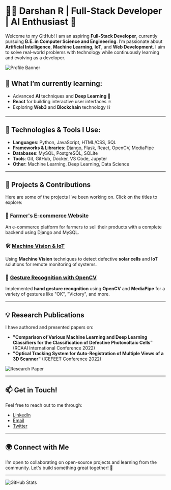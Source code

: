 # 👨‍💻 Darshan R | Full-Stack Developer | AI Enthusiast 🤖

Welcome to my GitHub! I am an aspiring **Full-Stack Developer**, currently pursuing **B.E. in Computer Science and Engineering**. I’m passionate about **Artificial Intelligence**, **Machine Learning**, **IoT**, and **Web Development**. I aim to solve real-world problems with technology while continuously learning and evolving as a developer.

![Profile Banner](https://your-image-url.com/banner.png)

## 🌱 What I’m currently learning:
- Advanced **AI** techniques and **Deep Learning** 🤖
- **React** for building interactive user interfaces ⚛️
- Exploring **Web3** and **Blockchain** technology ⛓️

---

## 🔧 Technologies & Tools I Use:

- **Languages**: Python, JavaScript, HTML/CSS, SQL
- **Frameworks & Libraries**: Django, Flask, React, OpenCV, MediaPipe
- **Databases**: MySQL, PostgreSQL, SQLite
- **Tools**: Git, GitHub, Docker, VS Code, Jupyter
- **Other**: Machine Learning, Deep Learning, Data Science

---

## 🚀 Projects & Contributions

Here are some of the projects I've been working on. Click on the titles to explore:

### 🌾 [Farmer's E-commerce Website](https://github.com/your-repo/farmers-ecommerce)
An e-commerce platform for farmers to sell their products with a complete backend using Django and MySQL.

### 🛠️ [Machine Vision & IoT](https://github.com/your-repo/machine-vision)
Using **Machine Vision** techniques to detect defective **solar cells** and **IoT** solutions for remote monitoring of systems.

### 🤖 [Gesture Recognition with OpenCV](https://github.com/your-repo/gesture-recognition)
Implemented **hand gesture recognition** using **OpenCV** and **MediaPipe** for a variety of gestures like "OK", "Victory", and more.

---

## 💡 Research Publications

I have authored and presented papers on:
- **"Comparison of Various Machine Learning and Deep Learning Classifiers for the Classification of Defective Photovoltaic Cells"** (RCAAI International Conference 2022)
- **"Optical Tracking System for Auto-Registration of Multiple Views of a 3D Scanner"** (ICEFEET Conference 2022)

![Research Paper](https://your-image-url.com/research.png)

---

## 📫 Get in Touch!

Feel free to reach out to me through:
- [LinkedIn](your-linkedin)
- [Email](mailto:your-email@example.com)
- [Twitter](your-twitter)

---

## 🌍 Connect with Me

I’m open to collaborating on open-source projects and learning from the community. Let's build something great together! 🤝

---

![GitHub Stats](https://github-readme-stats.vercel.app/api?username=your-username&show_icons=true&count_private=true&hide=prs&theme=radical)
